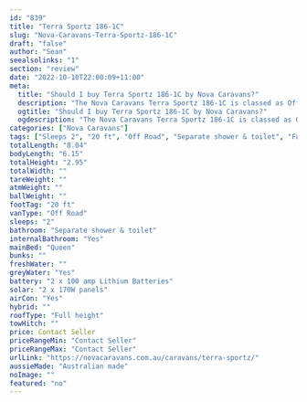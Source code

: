 ```yaml
---
id: "839"
title: "Terra Sportz 186-1C"
slug: "Nova-Caravans-Terra-Sportz-186-1C"
draft: "false"
author: "Sean"
seealsolinks: "1"
section: "review"
date: "2022-10-10T22:00:09+11:00"
meta:
  title: "Should I buy Terra Sportz 186-1C by Nova Caravans?"
  description: "The Nova Caravans Terra Sportz 186-1C is classed as Off Road, and sleeps 2 people. It is Australian made and comes in at 20 ft. It generally has Separate shower & toilet."
  ogtitle: "Should I buy Terra Sportz 186-1C by Nova Caravans?"
  ogdescription: "The Nova Caravans Terra Sportz 186-1C is classed as Off Road, and sleeps 2 people. It is Australian made and comes in at 20 ft. It generally has Separate shower & toilet."
categories: ["Nova Caravans"]
tags: ["Sleeps 2", "20 ft", "Off Road", "Separate shower & toilet", "Full height", "Price Unknown", "Australian made"]
totalLength: "8.04"
bodyLength: "6.15"
totalHeight: "2.95"
totalWidth: ""
tareWeight: ""
atmWeight: ""
ballWeight: ""
footTag: "20 ft"
vanType: "Off Road"
sleeps: "2"
bathroom: "Separate shower & toilet"
internalBathroom: "Yes"
mainBed: "Queen"
bunks: ""
freshWater: ""
greyWater: "Yes"
battery: "2 x 100 amp Lithium Batteries"
solar: "2 x 170W panels"
airCon: "Yes"
hybrid: ""
roofType: "Full height"
towHitch: ""
price: Contact Seller
priceRangeMin: "Contact Seller"
priceRangeMax: "Contact Seller"
urlLink: "https://novacaravans.com.au/caravans/terra-sportz/"
aussieMade: "Australian made"
noImage: ""
featured: "no"
---
```

